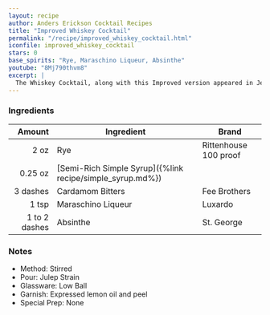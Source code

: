 ```yaml
---
layout: recipe
author: Anders Erickson Cocktail Recipes
title: "Improved Whiskey Cocktail"
permalink: "/recipe/improved_whiskey_cocktail.html"
iconfile: improved_whiskey_cocktail
stars: 0
base_spirits: "Rye, Maraschino Liqueur, Absinthe"
youtube: "8Mj790thvm8"
excerpt: |
  The Whiskey Cocktail, along with this Improved version appeared in Jerry Thomas's 1876 <i>The Bar-tender's Guide</i>. The book also includes "Improved" versions of the Brandy Cocktail, and Gin Cocktail which are all what we today call <a href="/encyclopedia/500/cocktails/old-fashioned-cocktail">Old Fashioned cocktails</a>. In the words of Jerry Thomas, they have been "<i>improved by moistening the edge of the cocktail glass with a piece of lemon</i>." Such "improved" American cocktails from the period are also distinguished by using European ingredients, particularly maraschino liqueur and/or absinthe.
---
```


### Ingredients

|        Amount | Ingredient                                                | Brand                 |
| ------------: | --------------------------------------------------------- | --------------------- |
|          2 oz | Rye                                                       | Rittenhouse 100 proof |
|       0.25 oz | [Semi-Rich Simple Syrup]({%link recipe/simple_syrup.md%}) |                       |
|      3 dashes | Cardamom Bitters                                          | Fee Brothers          |
|         1 tsp | Maraschino Liqueur                                        | Luxardo               |
| 1 to 2 dashes | Absinthe                                                  | St. George            |

### Notes

- Method: Stirred
- Pour: Julep Strain
- Glassware: Low Ball
- Garnish: Expressed lemon oil and peel
- Special Prep: None
